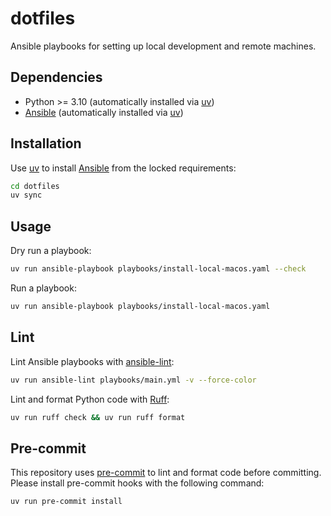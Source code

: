 # dotfiles

Ansible playbooks for setting up local development and remote machines.

## Dependencies

- Python >= 3.10 (automatically installed via [uv](https://docs.astral.sh/uv/))
- [Ansible](https://docs.ansible.com/ansible/latest/installation_guide/intro_installation.html) (automatically installed via [uv](https://docs.astral.sh/uv/))

## Installation

Use [uv](https://docs.astral.sh/uv/) to install [Ansible](https://docs.ansible.com/ansible/latest/installation_guide/intro_installation.html) from the locked requirements:

```bash
cd dotfiles
uv sync
```

## Usage

Dry run a playbook:
```bash
uv run ansible-playbook playbooks/install-local-macos.yaml --check
```

Run a playbook:
```bash
uv run ansible-playbook playbooks/install-local-macos.yaml
```

## Lint

Lint Ansible playbooks with [ansible-lint](https://docs.astral.sh/ansible-lint/):
```bash
uv run ansible-lint playbooks/main.yml -v --force-color
```

Lint and format Python code with [Ruff](https://docs.astral.sh/ruff/):
```bash
uv run ruff check && uv run ruff format
```

## Pre-commit

This repository uses [pre-commit](https://pre-commit.com/) to lint and format code before committing.
Please install pre-commit hooks with the following command:
```bash
uv run pre-commit install
```
